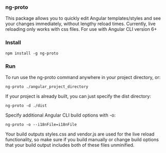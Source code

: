
### ng-proto
This package allows you to quickly edit Angular templates/styles and see your changes immediately, without lengthy reload times. Currently, live reloading only works with css files.
For use with Angular CLI version 6+

### Install
```
npm install -g ng-proto
```

### Run
To run use the ng-proto command anywhere in your project directory, or: 
```
ng-proto ./angular_project_directory
```

If your project is already built, you can just specify the dist directory:
```
ng-proto -d ./dist
```

Specify additional Angular CLI build options with -o: 
```
ng-proto -o --i18nFile=i18nFile
```
Your build outputs styles.css and vendor.js are used for the live reload functionality, so make sure if you build manually or change build options that your build output includes both of these files unminified. 



